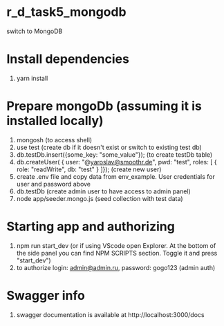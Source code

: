 # r_d_task5_mongodb
switch to MongoDB

# Install dependencies
1. yarn install
<!-- 2. Creating DataBase and user
    2.1. sudo -u <youruser> createuser express_admin
    2.2. sudo -u <youruser> createdb dev_db
    # if you OS doesn't support commands above, enter psql command line and type:
    CREATE DATABASE dev_db;
    CREATE USER express_admin WITH ENCRYPTED PASSWORD 's3cr3tpass';
    GRANT ALL PRIVILEGES ON DATABASE dev_db TO express_admin;

    # Enter psql command line
    2.3 psql postgres
    2.4 ALTER ROLE express_admin WITH SUPERUSER;
    2.5 GRANT ALL PRIVILEGES ON DATABASE dev_db TO express_admin;
    # add password to express_admin user
    2.6 ALTER USER express_admin WITH ENCRYPTED PASSWORD 's3cr3tpass'
    # type \q to exit commannd line -->
# Prepare mongoDb (assuming it is installed locally)
1. mongosh (to access shell)
2. use test (create db if it doesn't exist or switch to existing test db)
3. db.testDb.insert({some_key: "some_value"}); (to create testDb table)
4. db.createUser(
  {
    user: "@yaroslav@smoothr.de",
    pwd: "test",
    roles: [ { role: "readWrite", db: "test" } ]}); (create new user)
5. create .env file and copy data from env_example. User credentials for user and password above
6. db.testDb (create admin user to have access to admin panel)
7. node app/seeder.mongo.js (seed collection with test data)

<!-- # run migrations
4. sequelize db:migrate -->
<!-- # seed db
5. sequelize db:seed:all -->

# Starting app and authorizing
1. npm run start_dev (or if using VScode open Explorer. At the bottom of the side panel you can find NPM SCRIPTS section. Toggle it and press "start_dev")
2. to authorize login: admin@admin.ru, password: gogo123 (admin auth)

# Swagger info
1. swagger documentation is available at http://localhost:3000/docs
